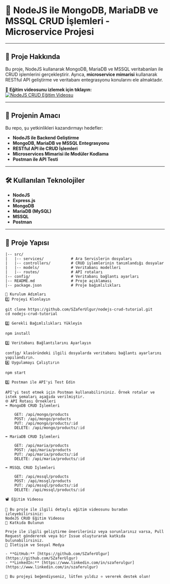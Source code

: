 # 🚀 NodeJS ile MongoDB, MariaDB ve MSSQL CRUD İşlemleri - Microservice Projesi

---

## 📖 **Proje Hakkında**  
Bu proje, NodeJS kullanarak MongoDB, MariaDB ve MSSQL veritabanları ile CRUD işlemlerini gerçekleştirir. Ayrıca, **microservice mimarisi** kullanarak RESTful API geliştirme ve veritabanı entegrasyonu konularını ele almaktadır.  

🔗 **Eğitim videosunu izlemek için tıklayın:**  
[![NodeJS CRUD Eğitim Videosu](https://img.youtube.com/vi/JNzFEXXpg7s/0.jpg)](https://www.youtube.com/watch?v=JNzFEXXpg7s&t=4394s)  

---

## 🎯 **Projenin Amacı**  
Bu repo, şu yetkinlikleri kazandırmayı hedefler:  
- **NodeJS ile Backend Geliştirme**  
- **MongoDB, MariaDB ve MSSQL Entegrasyonu**  
- **RESTful API ile CRUD İşlemleri**  
- **Microservices Mimarisi ile Modüler Kodlama**  
- **Postman ile API Testi**

---

## 🛠️ **Kullanılan Teknolojiler**  
- **NodeJS**  
- **Express.js**  
- **MongoDB**  
- **MariaDB (MySQL)**  
- **MSSQL**  
- **Postman**  

---

## 📂 **Proje Yapısı**  
```plaintext
|-- src/
|   |-- services/            # Ara Servislerin dosyaları
|   |-- controllers/         # CRUD işlemlerinin tanımlandığı dosyalar
|   |-- models/              # Veritabanı modelleri
|   |-- routes/              # API rotaları
|-- config/                  # Veritabanı bağlantı ayarları
|-- README.md                # Proje açıklaması
|-- package.json             # Proje bağımlılıkları

🚀 Kurulum Adımları
1️⃣ Projeyi Klonlayın

git clone https://github.com/SZaferUlgur/nodejs-crud-tutorial.git
cd nodejs-crud-tutorial

2️⃣ Gerekli Bağımlılıkları Yükleyin

npm install

3️⃣ Veritabanı Bağlantılarını Ayarlayın

config/ klasöründeki ilgili dosyalarda veritabanı bağlantı ayarlarını yapılandırın.
4️⃣ Uygulamayı Çalıştırın

npm start

5️⃣ Postman ile API'yi Test Edin

API'yi test etmek için Postman kullanabilirsiniz. Örnek rotalar ve istek şemaları aşağıda verilmiştir.
🌐 API Rotası Örnekleri
➡️ MongoDB CRUD İşlemleri

    GET: /api/mongo/products
    POST: /api/mongo/products
    PUT: /api/mongo/products/:id
    DELETE: /api/mongo/products/:id

➡️ MariaDB CRUD İşlemleri

    GET: /api/maria/products
    POST: /api/maria/products
    PUT: /api/maria/products/:id
    DELETE: /api/maria/products/:id

➡️ MSSQL CRUD İşlemleri

    GET: /api/mssql/products
    POST: /api/mssql/products
    PUT: /api/mssql/products/:id
    DELETE: /api/mssql/products/:id

📽️ Eğitim Videosu

🎥 Bu proje ile ilgili detaylı eğitim videosunu buradan izleyebilirsiniz:
NodeJS CRUD Eğitim Videosu
🤝 Katkıda Bulunun

Proje ile ilgili geliştirme önerileriniz veya sorunlarınız varsa, Pull Request göndererek veya bir Issue oluşturarak katkıda bulunabilirsiniz.
📧 İletişim ve Sosyal Medya

- **GitHub:** [https://github.com/SZaferUlgur](https://github.com/SZaferUlgur)
- **LinkedIn:** [https://www.linkedin.com/in/szaferulgur](https://www.linkedin.com/in/szaferulgur)

🌟 Bu projeyi beğendiyseniz, lütfen yıldız ⭐ vererek destek olun!

